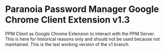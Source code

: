Paranoia Password Manager Google Chrome Client Extension v1.3
=============================================================

PPM Client as Google Chrome Extension to interact with the PPM Server. 
This is here for historical reasons only and should not be used because not maintained.
This is the last working version of the v1 branch.

